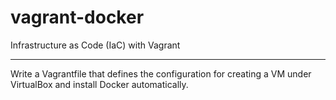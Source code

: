 # vagrant-docker
Infrastructure as Code (IaC) with Vagrant 

---

Write a Vagrantfile that defines the configuration for creating a VM under
VirtualBox and install Docker automatically.
